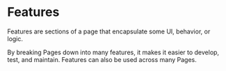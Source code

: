 # Features

Features are sections of a page that encapsulate some UI, behavior, or logic.

By breaking Pages down into many features, it makes it easier to develop, test, and maintain. Features can also be used across many Pages.
